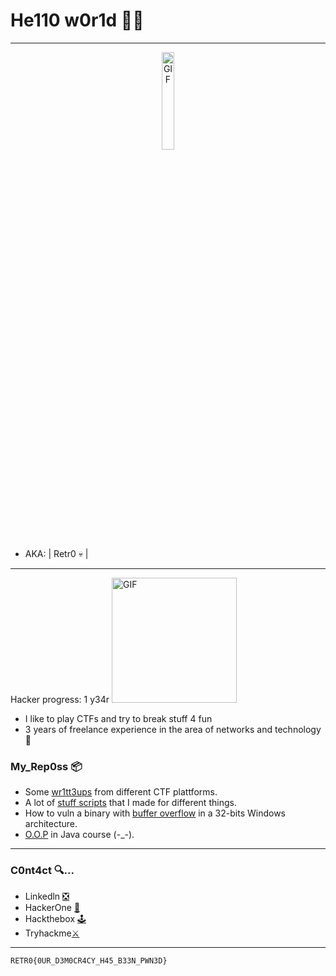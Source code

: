 # He110 w0r1d 🐱‍💻

***
<div style="text-align:center">
    <img src="https://i.imgur.com/N0uWaog.png" alt="GIF" style="width: 20%; height: auto;">
</div>

- AKA: | Retr0 💀 |

***

Hacker progress: 1 y34r <img src="https://github.com/JoseVazquez101/JoseVazquez101/assets/111292579/4714c50a-cda3-401c-9d11-88740b48c03c" alt="GIF" width="200px">

- I like to play CTFs and try to break stuff 4 fun
- 3 years of freelance experience in the area of ​​networks and technology 🤖

<h3>My_Rep0ss 📦</h3>

- Some [wr1tt3ups](https://github.com/JoseVazquez101/Writteups) from different CTF plattforms.
- A lot of [stuff scripts](https://github.com/JoseVazquez101/My-scr1pt5) that I made for different things.
- How to vuln a binary with [buffer overflow](https://github.com/JoseVazquez101/Buffer-Overflow-from-32-bit-binary) in a 32-bits Windows architecture.
- [O.O.P](https://github.com/JoseVazquez101/P.O.O-Course_2024) in Java course (-_-).

***
<h3>C0nt4ct 🔍... </h3>

- Linkedln [❎](https://www.linkedin.com/in/jos%C3%A9-manuel-rodriguez-vazquez-88bb07268/)
- HackerOne [🎯](https://hackerone.com/retr0__1000101?type=user)
- Hackthebox [🕹️](https://app.hackthebox.com/users/1166459)
- Tryhackme[⚔️](https://tryhackme.com/p/Retr0101001)
***

`RETR0{0UR_D3M0CR4CY_H45_B33N_PWN3D}`

